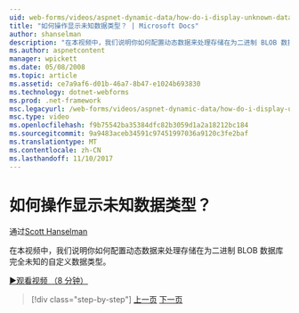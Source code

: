```yaml
---
uid: web-forms/videos/aspnet-dynamic-data/how-do-i-display-unknown-datatypes
title: "如何操作显示未知数据类型？ | Microsoft Docs"
author: shanselman
description: "在本视频中，我们说明你如何配置动态数据来处理存储在为二进制 BLOB 数据库完全未知的自定义数据类型。"
ms.author: aspnetcontent
manager: wpickett
ms.date: 05/08/2008
ms.topic: article
ms.assetid: ce7a9af6-d01b-46a7-8b47-e1024b693830
ms.technology: dotnet-webforms
ms.prod: .net-framework
msc.legacyurl: /web-forms/videos/aspnet-dynamic-data/how-do-i-display-unknown-datatypes
msc.type: video
ms.openlocfilehash: f9b75542ba35384dfc82b3059d1a2a18212bc184
ms.sourcegitcommit: 9a9483aceb34591c97451997036a9120c3fe2baf
ms.translationtype: MT
ms.contentlocale: zh-CN
ms.lasthandoff: 11/10/2017
---
```

<a name="how-do-i-display-unknown-datatypes"></a>如何操作显示未知数据类型？
====================
通过[Scott Hanselman](https://github.com/shanselman)

在本视频中，我们说明你如何配置动态数据来处理存储在为二进制 BLOB 数据库完全未知的自定义数据类型。

[&#9654;观看视频 （8 分钟）](https://channel9.msdn.com/Blogs/ASP-NET-Site-Videos/how-do-i-display-unknown-datatypes)

>[!div class="step-by-step"]
[上一页](how-do-i-make-custom-pages.md)
[下一页](how-do-i-use-a-dynamiccontrol-in-listview-and-detailsview-controls.md)
